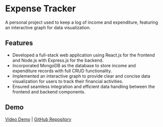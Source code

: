 # Expense Tracker

A personal project used to keep a log of income and expenditure, featuring an interactive graph for data visualization.

## Features
- Developed a full-stack web application using React.js for the frontend and Node.js with Express.js for the backend.
- Incorporated MongoDB as the database to store income and expenditure records with full CRUD functionality.
- Implemented an interactive graph to provide clear and concise data visualization for users to track their financial activities.
- Ensured seamless integration and efficient data handling between the frontend and backend components.

## Demo
[Video Demo](https://www.youtube.com/watch?v=jTpmqs35ANk) | [GitHub Repository](https://github.com/AdityaPandey1212/ExpenseTracker/)


